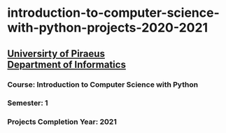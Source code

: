 # introduction-to-computer-science-with-python-projects-2020-2021
## [Universirty of Piraeus](https://www.unipi.gr/unipi/en/)<br>[Department of Informatics](https://www.cs.unipi.gr/index.php?lang=en)
### Course: Introduction to Computer Science with Python
### Semester: 1
### Projects Completion Year: 2021
